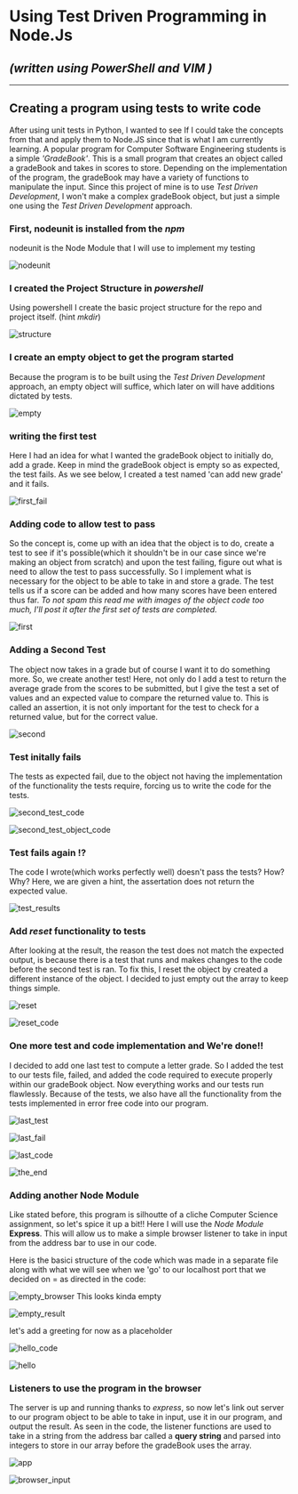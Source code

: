 
# Using Test Driven Programming in Node.Js
*(written using **PowerShell** and **VIM** )*
---
---

## Creating a program using tests to write code
After using unit tests in Python, I wanted to see If I could take the concepts from that and apply them to Node.JS since that is what I am currently learning.
A popular program for Computer Software Engineering students is a simple *'GradeBook'*. This is a small program that creates an object called a gradeBook and takes in scores to store. Depending on the implementation of the program, the gradeBook may have a variety of functions to manipulate the input. 
Since this project of mine is to use *Test Driven Development*, I won't make a complex gradeBook object, but just a simple one using the *Test Driven Development* approach.

### First, **nodeunit** is installed from the *npm* 
nodeunit is the Node Module that I will use to implement my testing

![nodeunit](https://github.com/r0meroh/unit_testing_with_NodeJs/blob/master/node_practice/gradeBook_images/install_nodeUnit.PNG)


### I created the **Project Structure** in *powershell*
Using powershell I create the basic project structure for the repo and project itself. (hint *mkdir*)


![structure](https://github.com/r0meroh/unit_testing_with_NodeJs/blob/master/node_practice/gradeBook_images/making_project_structure.PNG)

### I create an empty object to get the program started
Because the program is to be built using the *Test Driven Development* approach, an empty object will suffice, which later on will have additions dictated by tests.

![empty](https://github.com/r0meroh/unit_testing_with_NodeJs/blob/master/node_practice/gradeBook_images/empty_initial_object.PNG)

### writing the first test
Here I had an idea for what I wanted the gradeBook object to initially do, add a grade. Keep in mind the gradeBook object is empty so as expected, the test fails. As we see below, I created a test named 'can add new grade' and it fails.

![first_fail](https://github.com/r0meroh/unit_testing_with_NodeJs/blob/master/node_practice/gradeBook_images/fail_on_purpose_two.PNG)

### Adding code to allow test to pass
So the concept is, come up with an idea that the object is to do, create a test to see if it's possible(which it shouldn't be in our case since we're making an object from scratch) and upon the test failing, figure out what is need to allow the test to pass successfully. 
So I implement what is necessary for the object to be able to take in and store a grade. The test tells us if a score can be added and how many scores have been entered thus far.
*To not spam this read me with images of the object code too much, I'll post it after the first set of tests are completed.*


![first](https://github.com/r0meroh/unit_testing_with_NodeJs/blob/master/node_practice/gradeBook_images/test_successful_after_first_change.PNG)

### Adding a Second Test
The object now takes in a grade but of course I want it to do something more. So, we create another test! Here, not only do I add a test to return the average grade from the scores to be submitted, but I give the test a set of values and an expected value to compare the returned value to. This is called an assertion, it is not only important for the test to check for a returned value, but for the correct value.


![second](https://github.com/r0meroh/unit_testing_with_NodeJs/blob/master/node_practice/gradeBook_images/add_second_test.PNG)


### Test initally fails
The tests as expected fail, due to the object not having the implementation of the functionality the tests require, forcing us to write the code for the tests.

![second_test_code](https://github.com/r0meroh/unit_testing_with_NodeJs/blob/master/node_practice/gradeBook_images/second_set_test_fails.PNG)


![second_test_object_code](https://github.com/r0meroh/unit_testing_with_NodeJs/blob/master/node_practice/gradeBook_images/second_set_code.PNG)

### Test fails again !?
The code I wrote(which works perfectly well) doesn't pass the tests? How? Why? Here, we are given a hint, the assertation does not return the expected value.

![test_results](https://github.com/r0meroh/unit_testing_with_NodeJs/blob/master/node_practice/gradeBook_images/second_set_passes_assertion_fails.PNG)

### Add *reset* functionality to tests
After looking at the result, the reason the test does not match the expected output, is because there is a test that runs and makes changes to the code before the second test is ran. 
To fix this, I reset the object by created a different instance of the object. I decided to just empty out the array to keep things simple.

![reset](https://github.com/r0meroh/unit_testing_with_NodeJs/blob/master/node_practice/gradeBook_images/add_reset_tests.PNG)

![reset_code](https://github.com/r0meroh/unit_testing_with_NodeJs/blob/master/node_practice/gradeBook_images/add_reset_function.PNG)


### One more test and code implementation and We're done!!
I decided to add one last test to compute a letter grade. So I added the test to our tests file, failed, and added the code required to execute properly within our gradeBook object.
Now everything works and our tests run flawlessly. Because of the tests, we also have all the functionality from the tests implemented in error free code into our program.

![last_test](https://github.com/r0meroh/unit_testing_with_NodeJs/blob/master/node_practice/gradeBook_images/create_third_test.PNG)

![last_fail](https://github.com/r0meroh/unit_testing_with_NodeJs/blob/master/node_practice/gradeBook_images/thid_test_fail.PNG)

![last_code](https://github.com/r0meroh/unit_testing_with_NodeJs/blob/master/node_practice/gradeBook_images/letter_grade_code.PNG)

![the_end](https://github.com/r0meroh/unit_testing_with_NodeJs/blob/master/node_practice/gradeBook_images/letter_grade_success.PNG)


### Adding another Node Module
Like stated before, this program is silhoutte of a cliche Computer Science assignment, so let's spice it up a bit!! 
Here I will use the *Node Module* **Express**.
This will allow us to make a simple browser listener to take in input from the address bar to use in our code.

Here is the basici structure of the code which was made in a separate file along with what we will see when we 'go' to our localhost port that we decided on = as directed in the code:

![empty_browser](https://github.com/r0meroh/unit_testing_with_NodeJs/blob/master/node_practice/gradeBook_images/empty_server.PNG)
 This looks kinda empty
 
 
![empty_result](https://github.com/r0meroh/unit_testing_with_NodeJs/blob/master/node_practice/gradeBook_images/browser_empty_server.PNG)
 
 
 let's add a greeting for now as a placeholder
 
 ![hello_code](https://github.com/r0meroh/unit_testing_with_NodeJs/blob/master/node_practice/gradeBook_images/hello_gradeBook_code.PNG)
 
 
 ![hello](https://github.com/r0meroh/unit_testing_with_NodeJs/blob/master/node_practice/gradeBook_images/hello_gradeBook.PNG)

### Listeners to use the program in the browser
The server is up and running thanks to *express*, so now let's link out server to our program object to be able to take in input, use it in our program, and output the result. As seen in the code, the listener functions are used to take in a string from the address bar called a **query string** and parsed into integers to store in our array before the gradeBook uses the array.


![app](https://github.com/r0meroh/unit_testing_with_NodeJs/blob/master/node_practice/gradeBook_images/get_grades_from_browser_code.PNG)

![browser_input](https://github.com/r0meroh/unit_testing_with_NodeJs/blob/master/node_practice/gradeBook_images/using_browser_for_running_program.PNG)
